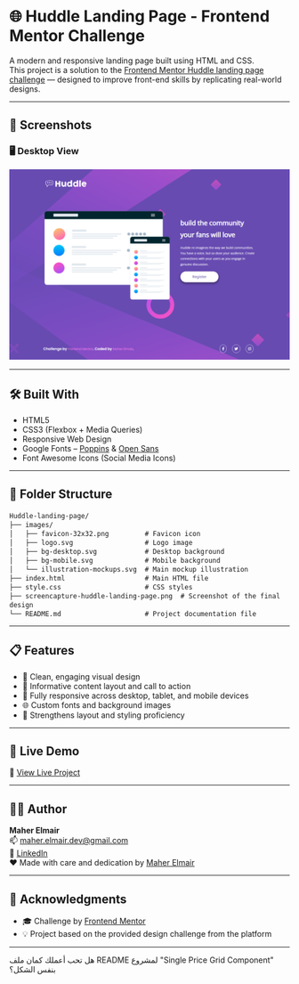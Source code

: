# 🌐 Huddle Landing Page - Frontend Mentor Challenge

A modern and responsive landing page built using HTML and CSS.  
This project is a solution to the [Frontend Mentor Huddle landing page challenge](https://www.frontendmentor.io/challenges/huddle-landing-page-with-single-introductory-section-B_2Wvxgi0) — designed to improve front-end skills by replicating real-world designs.

---

## 📸 Screenshots

### 🖥️ Desktop View  
![Desktop Preview](/screencapture-huddle-landing-page.png)

---

## 🛠️ Built With

- HTML5
- CSS3 (Flexbox + Media Queries)
- Responsive Web Design
- Google Fonts – [Poppins](https://fonts.google.com/specimen/Poppins) & [Open Sans](https://fonts.google.com/specimen/Open+Sans)
- Font Awesome Icons (Social Media Icons)

---

## 📂 Folder Structure

```
Huddle-landing-page/  
├── images/  
│   ├── favicon-32x32.png         # Favicon icon  
│   ├── logo.svg                  # Logo image  
│   ├── bg-desktop.svg            # Desktop background  
│   ├── bg-mobile.svg             # Mobile background  
│   └── illustration-mockups.svg  # Main mockup illustration  
├── index.html                    # Main HTML file  
├── style.css                     # CSS styles  
├── screencapture-huddle-landing-page.png  # Screenshot of the final design  
└── README.md                     # Project documentation file  
```

---

## 📋 Features

- 🎨 Clean, engaging visual design
- 💬 Informative content layout and call to action
- 📱 Fully responsive across desktop, tablet, and mobile devices
- 🌐 Custom fonts and background images
- 🧠 Strengthens layout and styling proficiency

---

## 🚀 Live Demo

🔗 [View Live Project](https://maher-elmair.github.io/Huddle-landing-page/)

---

## 🧑‍💻 Author

**Maher Elmair**  
📫 [maher.elmair.dev@gmail.com](mailto:maher.elmair.dev@gmail.com)  
🔗 [LinkedIn](https://www.linkedin.com/in/maher-elmair-831042237)  
❤️ Made with care and dedication by [Maher Elmair](https://maher-elmair.github.io/My_Website)

---

## 🙏 Acknowledgments

- 🎓 Challenge by [Frontend Mentor](https://www.frontendmentor.io/)
- 💡 Project based on the provided design challenge from the platform

---

هل تحب أعملك كمان ملف README لمشروع "Single Price Grid Component" بنفس الشكل؟
